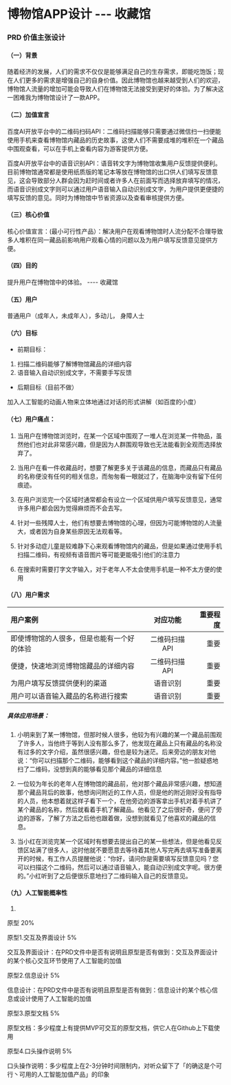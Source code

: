 # 博物馆APP设计     --- 收藏馆

### PRD 价值主张设计

#### （一）背景
随着经济的发展，人们的需求不仅仅是能够满足自己的生存需求，即能吃饱饭；现在人们更多的需求是增强自己的自身价值。因此博物馆也越来越受到人们的欢迎，博物馆人流量的增加可能会导致人们在博物馆无法接受到更好的体验。为了解决这一困难我为博物馆设计了一款APP。

#### （二）加值宣言

百度AI开放平台中的二维码扫码API：二维码扫描能够只需要通过微信扫一扫便能使用手机来查看博物馆内藏品的历史故事，这使人们不需要成堆的堆积在一个藏品中围观查看，可以在手机上查看内容为游客提供方便。

百度AI开放平台中的语音识别API：语音转文字为博物馆收集用户反馈提供便利。目前博物馆通常都是使用纸质版的笔记本等放在博物馆的出口供人们填写反馈意见，这会导致部分人群会因为赶时间或者许多人在前面写而选择放弃填写的情况，而语音识别成文字则可以通过用户语音输入自动识别成文字，为用户提供更便捷的填写反馈的意见。同时为博物馆中节省资源以及查看审核提供方便。

#### （三）核心价值

核心价值宣言：(最小可行性产品）：解决用户在观看博物馆时人流分配不合理导致多人堆积在同一藏品前影响用户观看心情的问题以及为用户填写反馈意见提供方便。

#### （四）目的

提升用户在博物馆中的体验。    ---- 收藏馆

#### （五）用户

普通用户（成年人，未成年人），多动儿， 身障人士


#### （六）目标

- 前期目标：
1. 扫描二维码能够了解博物馆藏品的详细内容
2. 语音输入自动识别成文字，不需要手写反馈

- 后期目标（目前不做）

加入人工智能的动画人物来立体地通过对话的形式讲解（如百度的小度）


#### （七）用户痛点：
1. 当用户在博物馆浏览时，在某一个区域中围观了一堆人在浏览某一件物品，虽然他们也对此非常感兴趣，但是因为人群围观导致也无法能看到全观而选择放弃了。

2. 当用户在看一件收藏品时，想要了解更多关于该藏品的信息，而藏品只有藏品的名称便没有任何的相关信息，而匆匆看一眼就过了，在脑海中没有留下任何痕迹。

3. 在用户浏览完一个区域时通常都会有设立一个区域供用户填写反馈意见，通常许多用户都会因为觉得麻烦而不会去写。

4. 针对一些残障人士，他们有想要去博物馆的心理，但因为可能博物馆的人流量大，或者因为自身某些原因无法观看等。

5. 针对多动症儿童是较难静下心来观看博物馆内的藏品，但是如果通过使用手机扫描二维码，有视频有语音图片等可能更能吸引他们的注意力

6. 在搜索时需要打字文字输入，对于老年人不太会使用手机是一种不太方便的使用


#### （八）用户需求

|用户案例|对应功能|重要程度|
|:-|:-:|-:|
|即使博物馆的人很多，但是也能有一个好的体验|二维码扫描API|重要|
|便捷，快速地浏览博物馆藏品的详细内容|二维码扫描API|重要|
|为用户填写反馈提供便利的渠道|语音识别|重要|
|用户可以语音输入藏品的名称进行搜索|语音识别|重要|

##### 具体应用场景：
1. 小明来到了某一博物馆，但那时候人很多，他较为有兴趣的某一个藏品前围观了许多人，当他终于等到人没有那么多了，他发现在藏品上只有藏品的名称没有过多的文字介绍，虽然很感兴趣，但也是较为迷茫。后来旁边的朋友对他说：“你可以扫描那个二维码，能够看到这个藏品的详细内容。”他一脸疑惑地扫了二维码，没想到真的能够看见那个藏品的详细信息

2. 一位较为年长的老年人在博物馆的藏品前，他对那个藏品非常感兴趣，想知道那个藏品背后的故事，他想询问附近的工作人员，但是他的附近刚好没有指导的人员，他本想着就这样子看下一个，在他旁边的游客拿出手机对着手机讲了某个藏品的名称，然后就看着手机了解藏品。他看见了之后很好奇，便问了旁边的游客，了解了方法之后他也跟着做，没想到就看见了他喜欢的藏品的信息。

3. 当小红在浏览完某一个区域时有想要去提出自己的某一些想法，但是他看见反馈区站满了很多人，这时他就不要愿意去等待着其他人写完再去填写准备要离开的时候，有工作人员提醒他说：“你好，请问你是需要填写反馈意见吗？您可以扫描这个二维码，然后可以通过语音输入，能自动识别成文字呢。很方便的。”小红听到了之后便很乐意地扫了二维码输入自己的反馈意见。



#### （九）人工智能概率性





1. 

原型 20%

原型1.交互及界面设计 5%

交互及界面设计：在PRD文件中是否有说明且原型是否有做到：交互及界面设计的某个核心交互环节使用了人工智能的加值

原型2.信息设计 5%

信息设计：在PRD文件中是否有说明且原型是否有做到：信息设计的某个核心信息或设计使用了人工智能的加值

原型3.原型文档 5%

原型文档：多少程度上有提供MVP可交互的原型文档，供它人在Github上下载使用

原型4.口头操作说明 5%

口头操作说明：多少程度上在2-3分钟时间限制内，对听众留下了「的确这是个可行丶可用的人工智能加值产品」的印象
